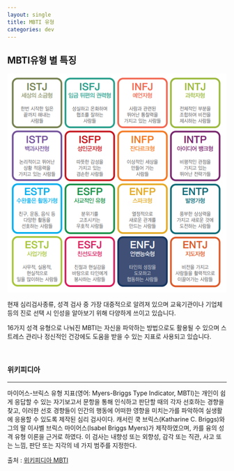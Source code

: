 ```yaml
---
layout: single
title: MBTI 유형
categories: dev
---
```


## MBTI유형 별 특징

![screensh](../image/mbti.png)

현재 심리검사종류, 성격 검사 중 가장 대중적으로 알려져 있으며 교육기관이나 기업체 등의 진로 선택 시 인성을 알아보기 위해 다양하게 쓰이고 있습니다.



16가지 성격 유형으로 나눠진 MBTI는 자신을 파악하는 방법으로도 활용될 수 있으며 스트레스 관리나 정신적인 건강에도 도움을 받을 수 있는 지표로 사용되고 있습니다.

<br>

### 위키피디아
---
마이어스-브릭스 유형 지표(영어: Myers-Briggs Type Indicator, MBTI)는 개인이 쉽게 응답할 수 있는 자기보고서 문항을 통해 인식하고 판단할 때의 각자 선호하는 경향을 찾고, 이러한 선호 경향들이 인간의 행동에 어떠한 영향을 미치는가를 파악하여 실생활에 응용할 수 있도록 제작된 심리 검사이다. 캐서린 쿡 브릭스(Katharine C. Briggs)와 그의 딸 이사벨 브릭스 마이어스(Isabel Briggs Myers)가 제작하였으며, 카를 융의 성격 유형 이론을 근거로 하였다. 이 검사는 내향성 또는 외향성, 감각 또는 직관, 사고 또는 느낌, 판단 또는 지각의 네 가지 범주를 지정한다.

출처 : [위키피디아 MBTI](https://ko.wikipedia.org/wiki/%EB%A7%88%EC%9D%B4%EC%96%B4%EC%8A%A4-%EB%B8%8C%EB%A6%AD%EC%8A%A4_%EC%9C%A0%ED%98%95_%EC%A7%80%ED%91%9C)

